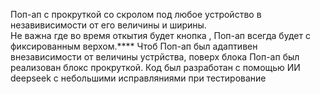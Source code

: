 Поп-ап с прокруткой со скролом под любое устройство в незавивисимости от его величины и ширины. </br>
Не важна где во время откытия будет кнопка , Поп-ап всегда будет с фиксированным верхом.****
Чтоб Поп-ап был адаптивен внезависимости от величины устрйства, поверх блока  Поп-ап был реализован блокс прокруткой. Код был разработан с помощью ИИ deepseek с небольшими исправляниями при тестирование 
